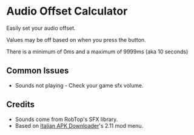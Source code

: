 # Audio Offset Calculator

Easily set your audio offset.

Values may be off based on when you press the button.

There is a minimum of 0ms and a maximum of 9999ms (aka 10 seconds)

## Common Issues

- Sounds not playing - Check your game sfx volume.

## Credits

- Sounds come from RobTop's SFX library.
- Based on [Italian APK Downloader](https://www.youtube.com/user/italianapkdownloader)'s 2.11 mod menu.